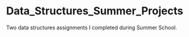 # Data_Structures_Summer_Projects
Two data structures assignments I completed during Summer School.
